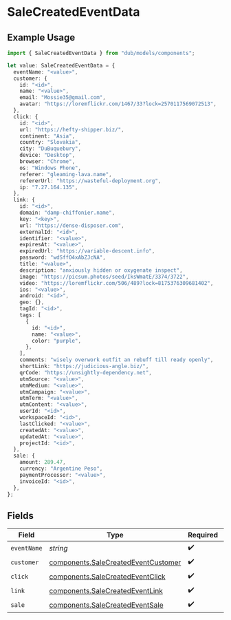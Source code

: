 # SaleCreatedEventData

## Example Usage

```typescript
import { SaleCreatedEventData } from "dub/models/components";

let value: SaleCreatedEventData = {
  eventName: "<value>",
  customer: {
    id: "<id>",
    name: "<value>",
    email: "Mossie35@gmail.com",
    avatar: "https://loremflickr.com/1467/33?lock=2570117569072513",
  },
  click: {
    id: "<id>",
    url: "https://hefty-shipper.biz/",
    continent: "Asia",
    country: "Slovakia",
    city: "DuBuquebury",
    device: "Desktop",
    browser: "Chrome",
    os: "Windows Phone",
    referer: "gleaming-lava.name",
    refererUrl: "https://wasteful-deployment.org",
    ip: "7.27.164.135",
  },
  link: {
    id: "<id>",
    domain: "damp-chiffonier.name",
    key: "<key>",
    url: "https://dense-disposer.com",
    externalId: "<id>",
    identifier: "<value>",
    expiresAt: "<value>",
    expiredUrl: "https://variable-descent.info",
    password: "wdSffO4xAbZJcNA",
    title: "<value>",
    description: "anxiously hidden or oxygenate inspect",
    image: "https://picsum.photos/seed/IksWmatE/3374/3722",
    video: "https://loremflickr.com/506/489?lock=8175376309681402",
    ios: "<value>",
    android: "<id>",
    geo: {},
    tagId: "<id>",
    tags: [
      {
        id: "<id>",
        name: "<value>",
        color: "purple",
      },
    ],
    comments: "wisely overwork outfit an rebuff till ready openly",
    shortLink: "https://judicious-angle.biz/",
    qrCode: "https://unsightly-dependency.net",
    utmSource: "<value>",
    utmMedium: "<value>",
    utmCampaign: "<value>",
    utmTerm: "<value>",
    utmContent: "<value>",
    userId: "<id>",
    workspaceId: "<id>",
    lastClicked: "<value>",
    createdAt: "<value>",
    updatedAt: "<value>",
    projectId: "<id>",
  },
  sale: {
    amount: 289.47,
    currency: "Argentine Peso",
    paymentProcessor: "<value>",
    invoiceId: "<id>",
  },
};
```

## Fields

| Field                                                                                      | Type                                                                                       | Required                                                                                   | Description                                                                                |
| ------------------------------------------------------------------------------------------ | ------------------------------------------------------------------------------------------ | ------------------------------------------------------------------------------------------ | ------------------------------------------------------------------------------------------ |
| `eventName`                                                                                | *string*                                                                                   | :heavy_check_mark:                                                                         | N/A                                                                                        |
| `customer`                                                                                 | [components.SaleCreatedEventCustomer](../../models/components/salecreatedeventcustomer.md) | :heavy_check_mark:                                                                         | N/A                                                                                        |
| `click`                                                                                    | [components.SaleCreatedEventClick](../../models/components/salecreatedeventclick.md)       | :heavy_check_mark:                                                                         | N/A                                                                                        |
| `link`                                                                                     | [components.SaleCreatedEventLink](../../models/components/salecreatedeventlink.md)         | :heavy_check_mark:                                                                         | N/A                                                                                        |
| `sale`                                                                                     | [components.SaleCreatedEventSale](../../models/components/salecreatedeventsale.md)         | :heavy_check_mark:                                                                         | N/A                                                                                        |